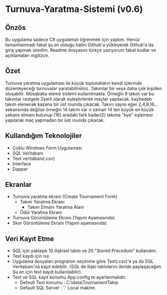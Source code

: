 # Turnuva-Yaratma-Sistemi (v0.6)
## Önzös
Bu uygulama sadece C# uygulamalı öğrenmek için yaptım. Henüz tamamlanmadı fakat şu an olduğu halini Github'a yükleyerek Github'a da giriş yapmak istedim. 
Readme dosyasını türkçe yazıyorum fakat kodlar ve açıklamaları ingilizce. 
## Özet
Turnuva yaratma uygulaması ile küçük toplulukların kendi içlerinde düzenleyeceği turnuvalar yaratabilirsiniz. Takımlar bir veya daha çok kişiden oluşabilir. Müsabaka eleme sistemi kullanılmakta. Örneğin 8 takım var bu takımlar rastgele 2şerli olarak eşleştirilerek maçlar yapılacak. kaybedeb takım elenecek kazana bir üst rounda çıkacak. Takım sayısı eğer 2,4,8,16... sekansında değilse örneğin 14 takım var o zaman 14 ten büyük en küçük sekans elmanı bulunup (16) aradaki  fark kadar(2) takıma "bye" eşlemesi yapılarak maç yapmadan bir üst rounda çıkacak.  
## Kullandığım Teknolojiler
- Çoklu Windows Form Uygulaması
- SQL Veritabanı
- Text veritabanı(.csv)
- Interface
- Dapper

## Ekranlar
- Turnuva yaratma ekranı (Create Tournament Form)
  - Takım Yaratma Ekranı
    - Takım Elmanı Yaratma Alanı
  - Ödül Yaratma Ekranı
- Turnuva Görüntüleme Ekranı (Yapım Aşamasında)
- Skor Görüntüleme Ekranı (Yapım aşamasında)


## Veri Kayıt Etme
- SQL için yaklaşık 10 ilişkisel tablo ve 20 "Stored Precedure" kullandım.
- Text kaydı için ise  
- Uygulama dosyaları programın seçimine göre Text(.csv)'e ya da SQL Veritabanı'na kayıt edebilir. (SQL de ilişki tablolarını ileride paylaşacağım. Şu an için text kaydı kullanılabilir).
- Text ve SQL kayıt konumu App.config te ayarlanmalıdır.
  - Default Text konumu : C:\data\TournamentTakip
  - Default SQL Server : '.' Local  makine.

